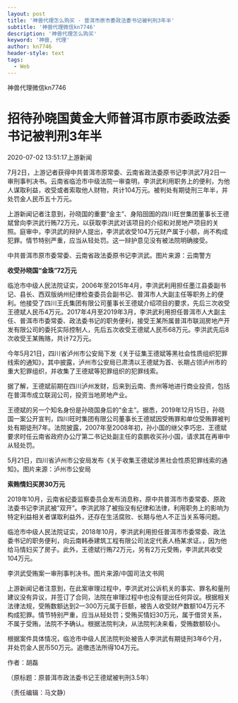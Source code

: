 ```yaml
---
layout: post
title: '神兽代理怎么购买 - 普洱市原市委政法委书记被判刑3年半'
subtitle: '神兽代理微信kn7746'
description: '神兽代理怎么购买'
keyword: '神兽, 代理'
author: kn7746
header-style: text
tags:
  - Web
---
```

神兽代理微信kn7746

# 招待孙晓国黄金大师普洱市原市委政法委书记被判刑3年半

2020-07-02 13:51:17上游新闻

7月2日，上游记者获得中共普洱市原常委、云南省政法委原书记李洪武7月2日一审刑事判决书。云南省临沧市中级法院一审查明，李洪武利用职务上的便利，为他人谋取利益，收受或者索取他人财物，共计104万元。被判处有期徒刑三年半，并处罚金人民币五十万元。

上游新闻记者注意到，孙晓国的重要“金主”、身陷囹圄的四川旺世集团董事长王德斌曾向李洪武行贿72万元，以获取李洪武对该项目的介绍和对房地产项目的关照。庭审中，李洪武的辩护人提出，李洪武收受104万元财产属于小额，尚不构成犯罪。情节特别严重，应当从轻处罚。这一辩护意见没有被法院明确接受。

[](http://crawl.ws.126.net/3af577939a43f4b055e37c2f1ea46bce.jpg)

中共普洱市原市委常委、云南省政法委原书记李洪武。图片来源：云南警方

 **收受孙晓国“金珠”72万元**

临沧市中级人民法院证实，2006年至2015年4月，李洪武利用担任墨江县委副书记、县长、西双版纳州纪律检查委员会副书记、普洱市人大副主任等职务上的便利。他接受了四川王氏集团有限公司董事长王德斌介绍项目的要求，先后三次收受王德斌人民币4万元。2017年4月至2019年3月，李洪武利用担任普洱市人大副主任、普洱市市委常委、政法委书记的职务便利，接受王某所属普洱市联润房地产开发有限公司的委托实际控制人，先后五次收受王德斌人民币68万元。李洪武先后8次收受王某贿赂，共计72万元。

今年5月21日，四川省泸州市公安局下发《关于征集王德斌等黑社会性质组织犯罪线索的通知》，其中披露，泸州市公安局已肃清以王德斌为首、长期占领泸州市的重大犯罪组织，并收集了王德斌等犯罪组织的犯罪线索。

据了解，王德斌前期在四川泸州发财，后来到云南、贵州等地进行商业投资，包括在普洱市成立联润公司，投资当地房地产业。

王德斌的另一个知名身份是孙晓国身后的“金主”。据悉，2019年12月15日，孙晓国一案公开宣判，四川旺时集团有限公司董事长王德斌因受贿罪和单位受贿罪被判处有期徒刑7年。法院披露，2007年至2008年初，孙小国的继父李巧忠、王德斌要求时任云南省政府办公厅第二书记处副主任的袁鹏收买孙小国，请求其在再审中从轻处罚。

[](http://crawl.ws.126.net/30cd598615b5a89b205f23cd8f4506d9.jpg)

5月21日，四川省泸州市公安局发布《关于收集王德斌涉黑社会性质犯罪线索的通知》。图片来源：泸州市公安局

 **索贿情妇买房30万元**

2019年10月，云南省纪委监察委员会发布消息称，原中共普洱市市委常委、原政法委书记李洪武被“双开”。李洪武除了被指没有纪律和法律，利用职务上的影响为特定利益相关者谋取利益外，还存在生活腐败、长期与他人不正当关系等问题。

临沧市中级人民法院证实，2018年10月，李洪武利用担任普洱市市委常委、政法委书记的职务便利，向云南韩泰建筑工程有限公司法定代表人杨某求证。，因为他给马情妇买了房子。此外，王德斌行贿72万元，另有2万元受贿，李洪武共收受104万元。

[](http://crawl.ws.126.net/10f69519b3cc0b4bb596ec5494e69700.png)

李洪武受贿案一审刑事判决书。图片来源/中国司法文书网

上游新闻记者注意到，在此案审理过程中，李洪武对公诉机关的事实、罪名和量刑建议没有异议，并签订了合同，法院在审理过程中也没有提出任何异议。根据相关法律法规，受贿数额达到2—300万元属于巨额，被告人收受财产数额104万元不构成犯罪。情节特别严重，应当从轻处罚；受贿买情妇30万元，属于借贷关系，不属于受贿，法院不予确认。根据法院判决，从法院判决来看，受贿数额较小。

根据案件具体情况，临沧市中级人民法院判处被告人李洪武有期徒刑3年6个月，并处罚金人民币50万元。追缴违法所得104万元。

作者：胡磊

（原标题：原普洱市政法委书记王德斌被判刑3.5年）

（责任编辑：马文静）

